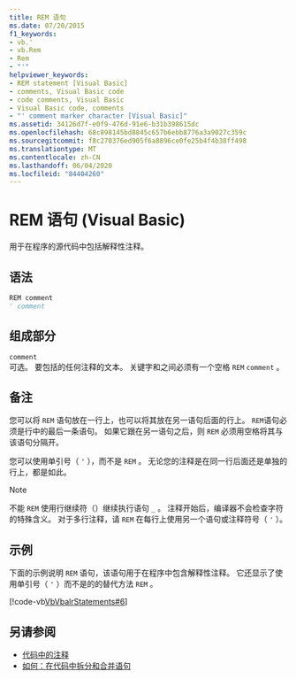 ```yaml
---
title: REM 语句
ms.date: 07/20/2015
f1_keywords:
- vb.'
- vb.Rem
- Rem
- "'"
helpviewer_keywords:
- REM statement [Visual Basic]
- comments, Visual Basic code
- code comments, Visual Basic
- Visual Basic code, comments
- "' comment marker character [Visual Basic]"
ms.assetid: 34126d7f-e0f9-476d-91e6-b31b398615dc
ms.openlocfilehash: 68c898145bd8845c657b6ebb8776a3a9027c359c
ms.sourcegitcommit: f8c270376ed905f6a8896ce0fe25b4f4b38ff498
ms.translationtype: MT
ms.contentlocale: zh-CN
ms.lasthandoff: 06/04/2020
ms.locfileid: "84404260"
---
```

# <a name="rem-statement-visual-basic"></a>REM 语句 (Visual Basic)
用于在程序的源代码中包括解释性注释。  
  
## <a name="syntax"></a>语法  
  
```vb  
REM comment  
' comment  
```  
  
## <a name="parts"></a>组成部分  
 `comment`  
 可选。 要包括的任何注释的文本。 关键字和之间必须有一个空格 `REM` `comment` 。  
  
## <a name="remarks"></a>备注  
 您可以将 `REM` 语句放在一行上，也可以将其放在另一语句后面的行上。 `REM`语句必须是行中的最后一条语句。 如果它跟在另一语句之后，则 `REM` 必须用空格将其与该语句分隔开。  
  
 您可以使用单引号（ `'` ），而不是 `REM` 。 无论您的注释是在同一行后面还是单独的行上，都是如此。  
  
> [!NOTE]
> 不能 `REM` 使用行继续符（）继续执行语句 `_` 。 注释开始后，编译器不会检查字符的特殊含义。 对于多行注释，请 `REM` 在每行上使用另一个语句或注释符号（ `'` ）。  
  
## <a name="example"></a>示例  
 下面的示例说明 `REM` 语句，该语句用于在程序中包含解释性注释。 它还显示了使用单引号（ `'` ）而不是的的替代方法 `REM` 。  
  
 [!code-vb[VbVbalrStatements#6](~/samples/snippets/visualbasic/VS_Snippets_VBCSharp/VbVbalrStatements/VB/Class1.vb#6)]  
  
## <a name="see-also"></a>另请参阅

- [代码中的注释](../../programming-guide/program-structure/comments-in-code.md)
- [如何：在代码中拆分和合并语句](../../programming-guide/program-structure/how-to-break-and-combine-statements-in-code.md)
